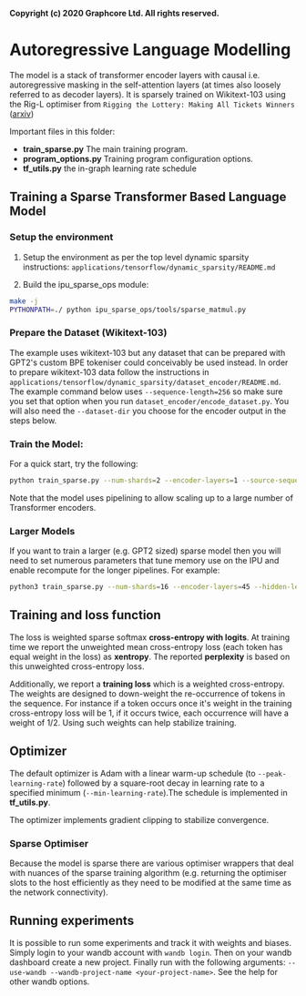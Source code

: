 **Copyright (c) 2020 Graphcore Ltd. All rights reserved.**

# Autoregressive Language Modelling
The model is a stack of transformer encoder layers with causal i.e. autoregressive masking in the self-attention layers (at times also loosely referred to as decoder layers).
It is sparsely trained on Wikitext-103 using the Rig-L optimiser from `Rigging the Lottery: Making All Tickets Winners` ([arxiv](https://arxiv.org/abs/1911.11134))

Important files in this folder:
- **train_sparse.py** The main training program.
- **program_options.py** Training program configuration options. 
- **tf_utils.py** the in-graph learning rate schedule

## Training a Sparse Transformer Based Language Model
### Setup the environment
1) Setup the environment as per the top level dynamic sparsity instructions: `applications/tensorflow/dynamic_sparsity/README.md`

2) Build the ipu_sparse_ops module:
```bash
make -j
PYTHONPATH=./ python ipu_sparse_ops/tools/sparse_matmul.py
```

### Prepare the Dataset (Wikitext-103)

The example uses wikitext-103 but any dataset that can be prepared with GPT2's custom BPE tokeniser could conceivably be used instead. In order to prepare
wikitext-103 data follow the instructions in `applications/tensorflow/dynamic_sparsity/dataset_encoder/README.md`. The example command below uses
`--sequence-length=256` so make sure you set that option when you run `dataset_encoder/encode_dataset.py`. You will also need the `--dataset-dir`
you choose for the encoder output in the steps below.

### Train the Model:

For a quick start, try the following:
```bash
python train_sparse.py --num-shards=2 --encoder-layers=1 --source-sequence-length 256 --hidden-length=768 --ff-length=3072 --source-vocab-length=30000 --repeat-count=100 --warmup-steps=1000 --cooldown-steps=10000 --peak-learning-rate=2e-4 --min-learning-rate=8e-6 --nepochs=100 --prune-ratio 0.3 --block-size 16 --pooling-type=AVG --pipeline --gradient-accumulation-count 60 --data-dir <path-to-your-encoder-results>
```
Note that the model uses pipelining to allow scaling up to a large number of Transformer encoders.

### Larger Models
If you want to train a larger (e.g. GPT2 sized) sparse model then you will need to set numerous parameters that tune memory use on the IPU and enable recompute for the longer pipelines. For example:
```bash
python3 train_sparse.py --num-shards=16 --encoder-layers=45 --hidden-length=1600 --ff-length=6400 --source-vocab-length=50000 --warmup-steps=2000 --cooldown-steps=10000 --peak-learning-rate=0.00025 --decay-power 0.8 --min-learning-rate=8e-6 --nepochs=100 --pipeline --repeat-count 100 --data-dir /home/custeng-scratch/datasets/wikitext-103-gpt2 --source-sequence-length 256 --gradient-accumulation-count 376 --dtype=float16 --block-size=16 --sparse-matmul-options='{"metaInfoBucketOversizeProportion":0.2,"partialsType":"half","availableMemoryProportion":0.4}' --encoder-stage-dense-matmul-options='{"availableMemoryProportion":"0.15"}' --sparsity=0.9 --pooling-type=AVG --prune-ratio 0.5  --grad-acculation-mode Avg --scale-grad-pre-acc --recompute --extra-poplar-options-sync-enable
```

## Training and loss function
The loss is weighted sparse softmax **cross-entropy with logits**. At training time we report the unweighted mean cross-entropy loss (each token has equal weight in the loss) as **xentropy**. The reported **perplexity** is based on this unweighted cross-entropy loss.

Additionally, we report a **training loss** which is a weighted cross-entropy. The weights are designed to down-weight the re-occurrence of tokens in the sequence. For instance if a token occurs once it's weight in the training cross-entropy loss will be 1, if it occurs twice, each occurrence will have a weight of 1/2. Using such weights can help stabilize training.

## Optimizer
The default optimizer is Adam with a linear warm-up schedule (to `--peak-learning-rate`) followed by a square-root decay in learning rate to a specified minimum (`--min-learning-rate`).The schedule is implemented in **tf_utils.py**.

The optimizer implements gradient clipping to stabilize convergence.

### Sparse Optimiser

Because the model is sparse there are various optimiser wrappers that deal with nuances of the sparse training algorithm (e.g. returning the optimiser slots to the host efficiently
as they need to be modified at the same time as the network connectivity).

## Running experiments
It is possible to run some experiments and track it with weights and biases. Simply login to your wandb account with `wandb login`. Then on your wandb dashboard create a new project. Finally run with the following arguments: `--use-wandb --wandb-project-name <your-project-name>`. See the help for other wandb options.